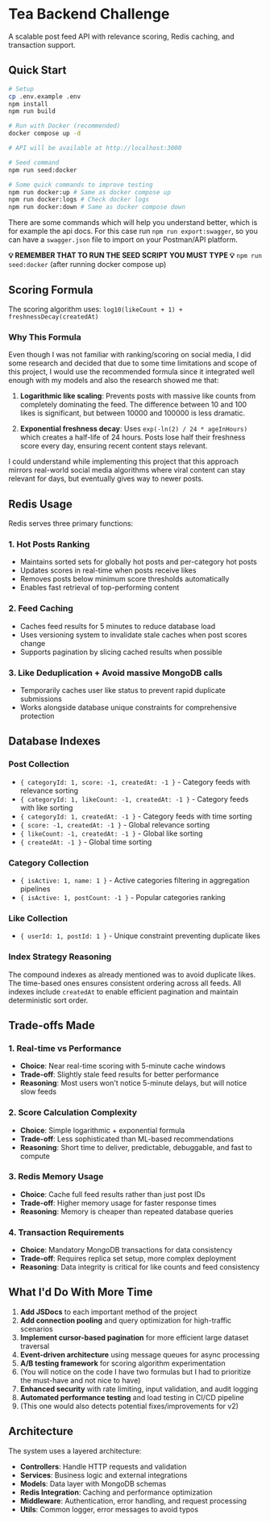 # Tea Backend Challenge

A scalable post feed API with relevance scoring, Redis caching, and transaction support.

## Quick Start

```bash
# Setup
cp .env.example .env
npm install
npm run build

# Run with Docker (recommended)
docker compose up -d

# API will be available at http://localhost:3000

# Seed command
npm run seed:docker

# Some quick commands to improve testing
npm run docker:up # Same as docker compose up
npm run docker:logs # Check docker logs
npm run docker:down # Same as docker compose down
```

There are some commands which will help you understand better, which is for example the api docs. For this case run `npm run export:swagger`,
so you can have a `swagger.json` file to import on your Postman/API platform.

**💡 REMEMBER THAT TO RUN THE SEED SCRIPT YOU MUST TYPE 💡** `npm run seed:docker` (after running docker compose up)

## Scoring Formula

The scoring algorithm uses: `log10(likeCount + 1) + freshnessDecay(createdAt)`

### Why This Formula

Even though I was not familiar with ranking/scoring on social media, I did some research and decided that due to some time limitations and scope of this project, I would use the recommended formula since it integrated well enough with my models and also the research showed me that:

1. **Logarithmic like scaling**: Prevents posts with massive like counts from completely dominating the feed. The difference between 10 and 100 likes is significant, but between 10000 and 100000 is less dramatic.

2. **Exponential freshness decay**: Uses `exp(-ln(2) / 24 * ageInHours)` which creates a half-life of 24 hours. Posts lose half their freshness score every day, ensuring recent content stays relevant.

I could understand while implementing this project that this approach mirrors real-world social media algorithms where viral content can stay relevant for days, but eventually gives way to newer posts.

## Redis Usage

Redis serves three primary functions:

### 1. Hot Posts Ranking
- Maintains sorted sets for globally hot posts and per-category hot posts
- Updates scores in real-time when posts receive likes
- Removes posts below minimum score thresholds automatically
- Enables fast retrieval of top-performing content

### 2. Feed Caching
- Caches feed results for 5 minutes to reduce database load
- Uses versioning system to invalidate stale caches when post scores change
- Supports pagination by slicing cached results when possible

### 3. Like Deduplication + Avoid massive MongoDB calls
- Temporarily caches user like status to prevent rapid duplicate submissions
- Works alongside database unique constraints for comprehensive protection

## Database Indexes

### Post Collection
- `{ categoryId: 1, score: -1, createdAt: -1 }` - Category feeds with relevance sorting
- `{ categoryId: 1, likeCount: -1, createdAt: -1 }` - Category feeds with like sorting
- `{ categoryId: 1, createdAt: -1 }` - Category feeds with time sorting
- `{ score: -1, createdAt: -1 }` - Global relevance sorting
- `{ likeCount: -1, createdAt: -1 }` - Global like sorting
- `{ createdAt: -1 }` - Global time sorting

### Category Collection
- `{ isActive: 1, name: 1 }` - Active categories filtering in aggregation pipelines
- `{ isActive: 1, postCount: -1 }` - Popular categories ranking

### Like Collection
- `{ userId: 1, postId: 1 }` - Unique constraint preventing duplicate likes

### Index Strategy Reasoning

The compound indexes as already mentioned was to avoid duplicate likes. The time-based ones ensures consistent ordering across all feeds. All indexes include `createdAt` to enable efficient pagination and maintain deterministic sort order.

## Trade-offs Made

### 1. Real-time vs Performance
- **Choice**: Near real-time scoring with 5-minute cache windows
- **Trade-off**: Slightly stale feed results for better performance
- **Reasoning**: Most users won't notice 5-minute delays, but will notice slow feeds

### 2. Score Calculation Complexity
- **Choice**: Simple logarithmic + exponential formula
- **Trade-off**: Less sophisticated than ML-based recommendations
- **Reasoning**: Short time to deliver, predictable, debuggable, and fast to compute

### 3. Redis Memory Usage
- **Choice**: Cache full feed results rather than just post IDs
- **Trade-off**: Higher memory usage for faster response times
- **Reasoning**: Memory is cheaper than repeated database queries

### 4. Transaction Requirements
- **Choice**: Mandatory MongoDB transactions for data consistency
- **Trade-off**: Requires replica set setup, more complex deployment
- **Reasoning**: Data integrity is critical for like counts and feed consistency

## What I'd Do With More Time

1. **Add JSDocs** to each important method of the project
2. **Add connection pooling** and query optimization for high-traffic scenarios
3. **Implement cursor-based pagination** for more efficient large dataset traversal
4. **Event-driven architecture** using message queues for async processing
5. **A/B testing framework** for scoring algorithm experimentation 
  5. (You will notice on the code I have two formulas but I had to prioritize the must-have and not nice to have)
6. **Enhanced security** with rate limiting, input validation, and audit logging
7. **Automated performance testing** and load testing in CI/CD pipeline
 7. (This one would also detects potential fixes/improvements for v2)

## Architecture

The system uses a layered architecture:
- **Controllers**: Handle HTTP requests and validation
- **Services**: Business logic and external integrations
- **Models**: Data layer with MongoDB schemas
- **Redis Integration**: Caching and performance optimization
- **Middleware**: Authentication, error handling, and request processing
- **Utils**: Common logger, error messages to avoid typos